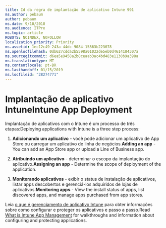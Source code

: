 ```yaml
---
title: Id da regra de implantação de aplicativo Intune 991
ms.author: pebaum
author: pebaum
ms.date: 9/10/2018
ms.audience: ITPro
ms.topic: article
ROBOTS: NOINDEX, NOFOLLOW
localization_priority: Priority
ms.assetid: 1ec12c49-243a-44dc-9084-15863b223078
ms.openlocfilehash: 0db627cdda2b5598a01032de5eb0d4614184307a
ms.sourcegitcommit: d6ea5e9458a2b8ceaab3ac4bd483e1130b9a398a
ms.translationtype: MT
ms.contentlocale: pt-BR
ms.lasthandoff: 01/15/2019
ms.locfileid: "28274771"
---
```

# <a name="intune-app-deployment"></a><span data-ttu-id="742fe-102">Implantação de aplicativo Intune</span><span class="sxs-lookup"><span data-stu-id="742fe-102">Intune App Deployment</span></span>

<span data-ttu-id="742fe-103">Implantação de aplicativos com o Intune é um processo de três etapas:</span><span class="sxs-lookup"><span data-stu-id="742fe-103">Deploying applications with Intune is a three step process:</span></span>
  
1. <span data-ttu-id="742fe-104">**Adicionando um aplicativo** - você pode adicionar um aplicativo de App Store ou carregar um aplicativo de linha de negócios.</span><span class="sxs-lookup"><span data-stu-id="742fe-104">**Adding an app** - You can add an App Store app or upload a Line of Business app.</span></span> 
    
2. <span data-ttu-id="742fe-105">**Atribuindo um aplicativo** - determinar o escopo da implantação do aplicativo.</span><span class="sxs-lookup"><span data-stu-id="742fe-105">**Assigning an app** - Determine the scope of deployment of the application.</span></span> 
    
3. <span data-ttu-id="742fe-106">**Monitorando aplicativos** - exibir o status de instalação de aplicativos, listar apps descobertos e gerenciá-los adquiridos de lojas de aplicativos.</span><span class="sxs-lookup"><span data-stu-id="742fe-106">**Monitoring apps** - View the install status of apps, list discovered apps, and manage apps purchased from app stores.</span></span> 
    
<span data-ttu-id="742fe-107">Leia [o que é gerenciamento de aplicativo Intune](https://docs.microsoft.com/intune/app-management) para obter informações sobre como configurar e proteger os aplicativos e passo a passo.</span><span class="sxs-lookup"><span data-stu-id="742fe-107">Read [What is Intune App Management](https://docs.microsoft.com/intune/app-management) for walkthroughs and information about configuring and protecting applications.</span></span> 
  

